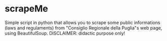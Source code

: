 # scrapeMe
Simple script in python that allows you to scrape some public informations (laws and regulaments) from "Consiglio Regionale della Puglia"s web page, using BeautifulSoup.
DISCLAIMER: didactic purpose only!
